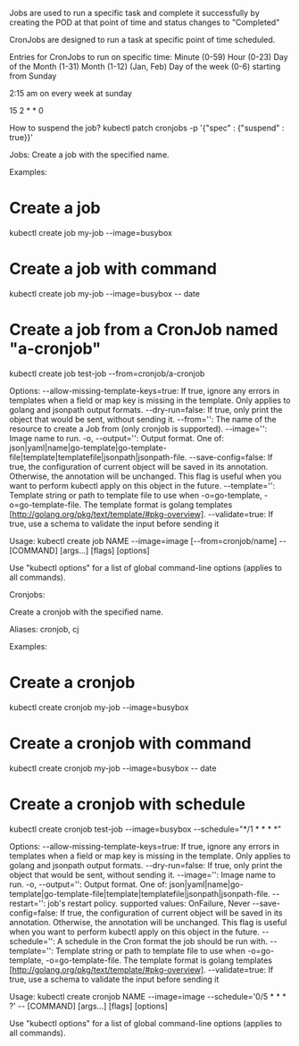 Jobs are used to run a specific task and complete it successfully by
creating the POD at that point of time and status changes to "Completed"

CronJobs are designed to run a task at specific point of time scheduled.

Entries for CronJobs to run on specific time:
Minute (0-59)
Hour (0-23)
Day of the Month (1-31)
Month (1-12) (Jan, Feb)
Day of the week (0-6) starting from Sunday

2:15 am on every week at sunday

15 2 * * 0

How to suspend the job?
kubectl patch cronjobs <job-name> -p '{"spec" : {"suspend" : true}}'

Jobs:
Create a job with the specified name.

Examples:
  # Create a job
  kubectl create job my-job --image=busybox

  # Create a job with command
  kubectl create job my-job --image=busybox -- date

  # Create a job from a CronJob named "a-cronjob"
  kubectl create job test-job --from=cronjob/a-cronjob

Options:
      --allow-missing-template-keys=true: If true, ignore any errors in templates when a field or map key is missing in
the template. Only applies to golang and jsonpath output formats.
      --dry-run=false: If true, only print the object that would be sent, without sending it.
      --from='': The name of the resource to create a Job from (only cronjob is supported).
      --image='': Image name to run.
  -o, --output='': Output format. One of:
json|yaml|name|go-template|go-template-file|template|templatefile|jsonpath|jsonpath-file.
      --save-config=false: If true, the configuration of current object will be saved in its annotation. Otherwise, the
annotation will be unchanged. This flag is useful when you want to perform kubectl apply on this object in the future.
      --template='': Template string or path to template file to use when -o=go-template, -o=go-template-file. The
template format is golang templates [http://golang.org/pkg/text/template/#pkg-overview].
      --validate=true: If true, use a schema to validate the input before sending it

Usage:
  kubectl create job NAME --image=image [--from=cronjob/name] -- [COMMAND] [args...] [flags] [options]

Use "kubectl options" for a list of global command-line options (applies to all commands).


Cronjobs:

Create a cronjob with the specified name.

Aliases:
cronjob, cj

Examples:
  # Create a cronjob
  kubectl create cronjob my-job --image=busybox

  # Create a cronjob with command
  kubectl create cronjob my-job --image=busybox -- date

  # Create a cronjob with schedule
  kubectl create cronjob test-job --image=busybox --schedule="*/1 * * * *"

Options:
      --allow-missing-template-keys=true: If true, ignore any errors in templates when a field or map key is missing in
the template. Only applies to golang and jsonpath output formats.
      --dry-run=false: If true, only print the object that would be sent, without sending it.
      --image='': Image name to run.
  -o, --output='': Output format. One of:
json|yaml|name|go-template|go-template-file|template|templatefile|jsonpath|jsonpath-file.
      --restart='': job's restart policy. supported values: OnFailure, Never
      --save-config=false: If true, the configuration of current object will be saved in its annotation. Otherwise, the
annotation will be unchanged. This flag is useful when you want to perform kubectl apply on this object in the future.
      --schedule='': A schedule in the Cron format the job should be run with.
      --template='': Template string or path to template file to use when -o=go-template, -o=go-template-file. The
template format is golang templates [http://golang.org/pkg/text/template/#pkg-overview].
      --validate=true: If true, use a schema to validate the input before sending it

Usage:
  kubectl create cronjob NAME --image=image --schedule='0/5 * * * ?' -- [COMMAND] [args...] [flags] [options]

Use "kubectl options" for a list of global command-line options (applies to all commands).

